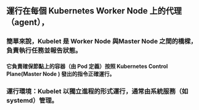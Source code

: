 ## 運行在每個 Kubernetes Worker Node 上的代理（agent），
### 簡單來說，Kubelet 是 Worker Node 與Master Node 之間的橋樑，負責執行任務並報告狀態。

#### 它負責確保節點上的容器（由 Pod 定義）按照 Kubernetes Control Plane(Master Node ) 發出的指令正確運行。

### **運行環境**：Kubelet 以獨立進程的形式運行，通常由系統服務（如 systemd）管理。
